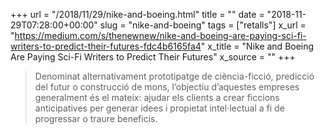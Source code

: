 +++
url = "/2018/11/29/nike-and-boeing.html"
title = ""
date = "2018-11-29T07:28:00+00:00"
slug = "nike-and-boeing"
tags = ["retalls"]
x_url = "https://medium.com/s/thenewnew/nike-and-boeing-are-paying-sci-fi-writers-to-predict-their-futures-fdc4b6165fa4"
x_title = "Nike and Boeing Are Paying Sci-Fi Writers to Predict Their Futures"
x_source = ""
+++


> Denominat alternativament prototipatge de ciència-ficció, predicció del futur o construcció de mons,  l’objectiu d’aquestes empreses generalment és el mateix: ajudar els clients a crear ficcions anticipatives per generar idees i propietat intel·lectual a fi de progressar o traure beneficis.
